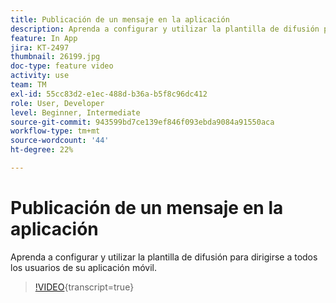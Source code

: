 ```yaml
---
title: Publicación de un mensaje en la aplicación
description: Aprenda a configurar y utilizar la plantilla de difusión para dirigirse a todos los usuarios de su aplicación móvil.
feature: In App
jira: KT-2497
thumbnail: 26199.jpg
doc-type: feature video
activity: use
team: TM
exl-id: 55cc83d2-e1ec-488d-b36a-b5f8c96dc412
role: User, Developer
level: Beginner, Intermediate
source-git-commit: 943599bd7ce139ef846f093ebda9084a91550aca
workflow-type: tm+mt
source-wordcount: '44'
ht-degree: 22%

---
```


# Publicación de un mensaje en la aplicación

Aprenda a configurar y utilizar la plantilla de difusión para dirigirse a todos los usuarios de su aplicación móvil.

>[!VIDEO](https://video.tv.adobe.com/v/26199?learn=on){transcript=true}
